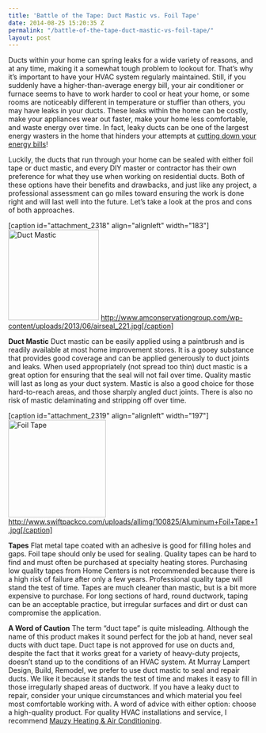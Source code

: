 ```yaml
---
title: 'Battle of the Tape: Duct Mastic vs. Foil Tape'
date: 2014-08-25 15:20:35 Z
permalink: "/battle-of-the-tape-duct-mastic-vs-foil-tape/"
layout: post
---
```


Ducts within your home can spring leaks for a wide variety of reasons, and at any time, making it a somewhat tough problem to lookout for. That’s why it’s important to have your HVAC system regularly maintained. Still, if you suddenly have a higher-than-average energy bill, your air conditioner or furnace seems to have to work harder to cool or heat your home, or some rooms are noticeably different in temperature or stuffier than others, you may have leaks in your ducts. These leaks within the home can be costly, make your appliances wear out faster, make your home less comfortable, and waste energy over time. In fact, leaky ducts can be one of the largest energy wasters in the home that hinders your attempts at <a href="http://www.murraylampert.com/cutting-down-on-your-energy-bills/" target="_blank">cutting down your energy bills</a>!

Luckily, the ducts that run through your home can be sealed with either foil tape or duct mastic, and every DIY master or contractor has their own preference for what they use when working on residential ducts. Both of these options have their benefits and drawbacks, and just like any project, a professional assessment can go miles toward ensuring the work is done right and will last well into the future. Let’s take a look at the pros and cons of both approaches.

[caption id="attachment_2318" align="alignleft" width="183"]<a href="http://www.murraylampert.com/wp-content/uploads/airseal_221.jpg"><img class=" wp-image-2318   " alt="Duct Mastic" src="http://www.murraylampert.com/wp-content/uploads/airseal_221.jpg" width="183" height="183" /></a> http://www.amconservationgroup.com/wp-content/uploads/2013/06/airseal_221.jpg[/caption]

<strong>Duct Mastic</strong> Duct mastic can be easily applied using a paintbrush and is readily available at most home improvement stores. It is a gooey substance that provides good coverage and can be applied generously to duct joints and leaks. When used appropriately (not spread too thin) duct mastic is a great option for ensuring that the seal will not fail over time. Quality mastic will last as long as your duct system. Mastic is also a good choice for those hard-to-reach areas, and those sharply angled duct joints. There is also no risk of mastic delaminating and stripping off over time.

[caption id="attachment_2319" align="alignleft" width="197"]<a href="http://www.murraylampert.com/wp-content/uploads/Aluminum+Foil+Tape+1.jpg"><img class=" wp-image-2319  " alt="Foil Tape" src="http://www.murraylampert.com/wp-content/uploads/Aluminum+Foil+Tape+1.jpg" width="197" height="197" /></a> http://www.swiftpackco.com/uploads/allimg/100825/Aluminum+Foil+Tape+1.jpg[/caption]

<b>Tapes</b> Flat metal tape coated with an adhesive is good for filling holes and gaps. Foil tape should only be used for sealing. Quality tapes can be hard to find and must often be purchased at specialty heating stores. Purchasing low quality tapes from Home Centers is not recommended because there is a high risk of failure after only a few years. Professional quality tape will stand the test of time. Tapes are much cleaner than mastic, but is a bit more expensive to purchase. For long sections of hard, round ductwork, taping can be an acceptable practice, but irregular surfaces and dirt or dust can compromise the application.

<b>A Word of Caution</b> The term “duct tape” is quite misleading. Although the name of this product makes it sound perfect for the job at hand, never seal ducts with duct tape. Duct tape is not approved for use on ducts and, despite the fact that it works great for a variety of heavy-duty projects, doesn’t stand up to the conditions of an HVAC system. At Murray Lampert Design, Build, Remodel, we prefer to use duct mastic to seal and repair ducts. We like it because it stands the test of time and makes it easy to fill in those irregularly shaped areas of ductwork. If you have a leaky duct to repair, consider your unique circumstances and which material you feel most comfortable working with. A word of advice with either option: choose a high-quality product. For quality HVAC installations and service, I recommend <a title="Mauzy Heating &amp; Air Conditioning " href="http://mauzyhvac.com/">Mauzy Heating &amp; Air Conditioning</a>.

&nbsp;
